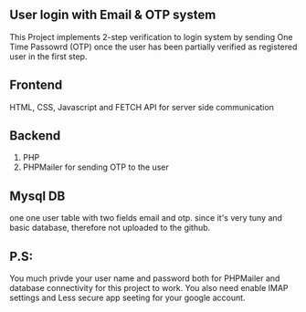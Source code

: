 ## User login with Email & OTP system
This Project implements 2-step verification to login system by sending One Time Passowrd (OTP) once the user has been partially verified as registered user in the first step.
## Frontend
HTML, CSS, Javascript and FETCH API for server side communication
## Backend
1. PHP
2. PHPMailer for sending OTP to the user 
## Mysql DB
one one user table with two fields email and otp.
since it's very tuny and basic database, therefore not uploaded to the github.

## P.S: 
You much privde your user name and password both for PHPMailer and database connectivity for this project to work.
You also need enable IMAP settings and Less secure app seeting for your google account. 
